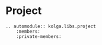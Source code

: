 # Project    

```eval_rst
.. automodule:: kolga.libs.project
    :members:
    :private-members:
```
